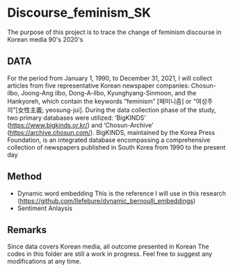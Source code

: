 # Discourse_feminism_SK
The purpose of this project is to trace the change of feminism discourse in Korean media 90's 2020's

## DATA
For the period from January 1, 1990, to December 31, 2021, I will collect articles from five representative Korean newspaper companies: Chosun-ilbo, Joong-Ang ilbo, Dong-A-ilbo, Kyunghyang-Sinmoon, and the Hankyoreh, which contain the keywords “feminism” [페미니즘] or “여성주의”[女性主義; yeosung-jui]. During the data collection phase of the study, two primary databases were utilized: ‘BigKINDS’ (https://www.bigkinds.or.kr/) and ‘Chosun-Archive’ (https://archive.chosun.com/). BigKINDS, maintained by the Korea Press Foundation, is an integrated database encompassing a comprehensive collection of newspapers published in South Korea from 1990 to the present day

## Method
* Dynamic word embedding
This is the reference I will use in this research (https://github.com/llefebure/dynamic_bernoulli_embeddings)
* Sentiment Anlaysis

## Remarks
Since data covers Korean media, all outcome presented in Korean
The codes in this folder are still a work in progress. Feel free to suggest any modifications at any time.
